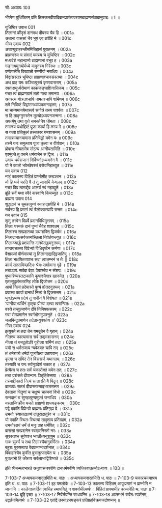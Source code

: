 श्रीः
अध्यायः 103

भीष्मेण युधिष्ठिरम् प्रति तिलजलदीपादिदानप्रशंसापरयमब्राह्मणसंवादानुवादः ॥ 1 ॥

युधिष्ठिर उवाच 	001  
तिलानां कीदृशं दानमथ दीपस्य चैव हि ।	001a  
अन्नानां वाससां चैव भूय एव ब्रवीहि मे ॥	001c  
भीष्म उवाच 	002  
अत्राप्युदाहरन्तीममितिहासं पुरातनम् ।	002a  
ब्राह्मणस्य च संवादं यमस्य च युधिष्ठिर ॥	002c  
मध्यदेशे महान्ग्रामो ब्राह्मणानां बभूव ह ।	003a  
गङ्गायमुनयोर्मध्ये यामुनस्य गिरेरधः ॥	003c  
पर्णशालेति विख्यातो रमणीयो नराधिप ।	004a  
विद्वांसस्तत्र भूयिष्ठा ब्राह्मणाश्चावसंस्तथा ॥	004c  
अथ प्राह यमः कञ्चित्पुरुषं कृष्णवाससम् ।	005a  
रक्ताक्षमूर्ध्वरोमाणं काकजङ्घाक्षिनासिकम् ॥	005c  
गच्छ त्वं ब्राह्मणग्रामं ततो गत्वा तमानय ।	006a  
अगस्त्यं गोत्रतश्चापि नामतश्चापि शर्मिणम् ॥	006c  
शमे निविष्टं विद्वांसमध्यापकमनावृतम् ।	007a  
मा चान्यमानयेथास्त्वं सगोत्रं तस्य पार्श्वतः ॥	007c  
स हि तादृग्गुणस्तेन तुल्योऽध्ययनजन्मना ।	008a  
अपत्येषु तथा वृत्ते समस्तेनैव धीमता ।	008c  
तमानय यथोद्दिष्टं पूजा कार्या हि तस्य मे ॥	008e  
स गत्वा प्रतिकूलं तच्चकार यमशासनम् ।	009a  
तमाक्रम्यानयामास प्रतिषिद्धो यमेन यः ॥	009c  
तस्मै यमः समुत्थाय पूजा कृत्वा च वीर्यवान् ।	010a  
प्रोवाच नीयतामेष सोऽन्य आनीयतामिति ॥	010c  
एवमुक्ते तु वचने धर्मराजेन स द्विजः ।	011a  
उवाच धर्मराजानं निर्विण्णोऽध्ययनेन वै ।	011c  
यो मे कालो भवेच्छेषस्तं वसेयमिहाच्युत ॥	011e  
यम उवाच 	012  
नाहं कालस्य विहितं प्राप्नोमीह कथञ्चन ।	012a  
यो हि धर्मं चरति वै तं तु जानामि केवलम् ॥	012c  
गच्छ विप्र त्वमद्यैव आलयं स्वं महाद्युते ।	013a  
ब्रूहि सर्वं यथा स्वैरं करवाणि किमच्युत ॥	013c  
ब्राह्मण उवाच 	014  
शुद्धदानं च सुमहत्पुण्यं स्यात्तद्ब्रवीहि मे ।	014a  
सर्वस्य हि प्रमाणं त्वं त्रैलोक्यस्यापि सत्तम ॥	014c  
यम उवाच 	015  
शृणु तत्त्वेन विप्रर्षे प्रदानविधिमुत्तमम् ।	015a  
तिलाः परमकं दानं पुण्यं चैवेह शाश्वतम् ॥	015c  
तिलाश्च सम्प्रदातव्या यथाशक्ति द्विजर्षभ ।	016a  
नित्यदानात्सर्वकामांस्तिला निर्वर्तयन्त्युत ॥	016c  
तिलाञ्श्राद्धे प्रशंसन्ति दानमेतद्ध्यनुत्तमम् ।	017a  
तान्प्रयच्छस्व विप्रेभ्यो विधिदृष्टेन कर्मणा ॥	017c  
वैशाख्यां पौर्णमास्यां तु तिलान्दद्याद्द्विजातिषु ।	018a  
तिला भक्षयितव्याश्च सदा त्वालम्भनं च तैः ||	018c  
कार्यं सततमिच्छद्भिः श्रेयः सर्वात्मना गृहे ।	019a  
तथाऽऽपः सर्वदा देयाः पेयाश्चैव न संशयः ॥	019c  
पुष्करिण्यस्तटाकानि कूपांश्चैवात्र खानयेत् ।	020a  
एतत्सुदुर्लभतरमिह लोके द्विजोत्तम ॥	020c  
आपो नित्यं प्रदेयास्ते पुण्यं ह्येतदनुत्तमम् ।	021a  
प्रपाश्च कार्या दानार्थं नित्यं ते द्विजसत्तम ।	021c  
भुक्तेऽप्यथ प्रदेयं तु पानीयं वै विशेषतः ॥	021e  
\'पानीयाभ्यर्थिनं दृष्ट्वा प्रीत्या दत्त्वा त्वरान्वितः ।	022a  
वस्त्रे तन्तुप्रमाणेन दीपे निमिषवत्सरम् ॥	022c  
गवां रोमप्रमाणेन स्वर्गभोगमुपाश्नुते ।	023a  
जलबिन्दुप्रमाणेन तदेतान्युपवर्तय ॥\' 	023c  
भीष्म उवाच 	024  
इत्युक्ते स तदा तेन यमदूतेन वै गृहान् ।	024a  
नीतश्च कारयामास सर्वं तद्यमशासनम् ॥	024c  
नीत्वा तं यमदूतोऽपि गृहीत्वा शर्मिणं तदा ।	025a  
ययौ स धर्मराजाय न्यवेदयत चापि तम् ॥	025c  
तं धर्मराजो धर्मज्ञं पूजयित्वा प्रतापवान् ।	026a  
कृत्वा च संविदं तेन विससर्ज यथागतम् ॥	026c  
तस्यापि च यमः सर्वमुपदेशं चकार ह ।	027a  
प्रेत्यैत्य च ततः सर्वं चकारोक्तं यमेन तत् ॥	027c  
तथा प्रशंसते दीपान्यमः पितृहितेप्सया ।	028a  
तस्माद्दीपप्रदो नित्यं सन्तारति वै पितॄन् ॥	028c  
दातव्याः सततं दीपास्तस्माद्भरतसत्तम ।	029a  
देवतानां पितॄणां च चक्षुष्यं चात्मनां विभो ॥	029c  
रत्नदानं च सुमहत्पुण्यमुक्तं जनाधिप ।	030a  
यस्तान्विक्रीय यजते ब्राह्मणो ह्यभयङ्करम् ॥	030c  
यद्वै ददाति विप्रेभ्यो ब्राह्मणः प्रतिगृह्य वै ।	031a  
उभयोः स्यात्तदक्षय्यं दातुरादातुरेव च ॥	031c  
यो ददाति स्थितः स्थित्यां तादृशाय प्रतिग्रहम् ।	032a  
उभयोरक्षयं धर्मं तं मनुः प्राह धर्मवित् ॥	032c  
वाससां सम्प्रदानेन स्वदारनिरतो नरः ।	033a  
सुवस्त्रश्च सुवेषश्च भवतीत्यनुशुश्रुम ॥	033c  
गावः सुवर्णं च तथा तिलाश्चैवानुवर्णिताः ।	034a  
बहुशः पुरुषव्याघ्र वेदप्रामाण्यदर्शनात् ॥	034c  
विवाहांश्चैव कुर्वीत पुत्रानुत्पादयेत च ।	035a  
पुत्रलाभो हि कौरव्य सर्वलाभाद्विशिष्यते ॥ 	035c  

इति श्रीमन्महाभारते अनुशासनपर्वणि दानधर्मपर्वणि त्र्यधिकशततमोऽध्यायः ॥ 103 ॥

7-103-7 अध्यापकमनानृतमिति थ. पाठः । अध्यापकमनारतमिति ध. पाठः ॥ 7-103-9 चकारचयमाश्रय इति थ. ध. पाठः ॥ 7-103-11 इह यमलोके ॥ 7-103-13 कालस्य विहितम् आयुःप्रमाणं न प्राप्नोमि न जानामि । कालेनाप्रवर्तितं त्वामिह स्थापयितुं न शक्नोमीत्यर्थः । विहितं प्रापयामीह कञ्चनेति थ. पाठः ॥ 7-103-14 ब्रूहि पृच्छ ॥ 7-103-17 निर्वर्तयन्ति साधयन्ति ॥ 7-103-18 आलम्भनं सर्वतः स्पर्शनम् उद्वर्तनमित्यर्थः ॥ 7-103-32 एतद्दि तस्याऽभयङ्करं प्रतिग्रहविक्रयजदोषघ्नम् ॥

